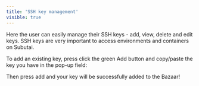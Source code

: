 ```yaml
---
title: 'SSH key management'
visible: true
---
```


Here the user can easily manage their SSH keys - add, view, delete and edit keys. SSH keys are very important to access environments and containers on Subutai.

To add an existing key, press click the green Add button and copy/paste the key you have in the pop-up field:

Then press add and your key will be successfully added to the Bazaar!
